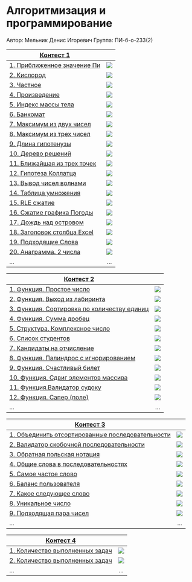 # Алгоритмизация и программирование

Автор: Мельник Денис Игоревич
Группа: ПИ-б-о-233(2)

|[Контест 1](https://contest.yandex.ru/contest/52142/problems/) |  |
| --- | :-: |
| [1. Приближенное значение Пи](./contest_01/01/main.cpp) | ![](./img/cpp.png) |
| [2. Кислород](./contest_01/02/main.go) |  ![](./img/go.png) |
| [3. Частное](./contest_01/03/main.cpp) | ![](./img/cpp.png) |
| [4. Произведение](./contest_01/03/main.cpp) | ![](./img/cpp.png) |
| [5. Индекс массы тела](./contest_01/03/main.cpp) | ![](./img/cpp.png) |
| [6. Банкомат](./contest_01/01/main.cpp) | ![](./img/cpp.png) |
| [7. Максимум из двух чисел](./contest_01/02/main.go) |  ![](./img/go.png) |
| [8. Максимум из трех чисел](./contest_01/03/main.cpp) | ![](./img/cpp.png) |
| [9. Длина гипотенузы](./contest_01/03/main.cpp) | ![](./img/cpp.png) |
| [10. Дерево решений](./contest_01/03/main.cpp) | ![](./img/cpp.png) |
| [11. Ближайшая из трех точек](./contest_01/01/main.cpp) | ![](./img/cpp.png) |
| [12. Гипотеза Коллатца](./contest_01/02/main.go) |  ![](./img/go.png) |
| [13. Вывод чисел волнами](./contest_01/03/main.cpp) | ![](./img/cpp.png) |
| [14. Таблица умножения](./contest_01/03/main.cpp) | ![](./img/cpp.png) |
| [15. RLE сжатие](./contest_01/03/main.cpp) | ![](./img/cpp.png) |
| [16. Сжатие графика Погоды](./contest_01/01/main.cpp) | ![](./img/cpp.png) |
| [17. Дождь над островом](./contest_01/02/main.go) |  ![](./img/go.png) |
| [18. Заголовок столбца Excel](./contest_01/03/main.cpp) | ![](./img/cpp.png) |
| [19. Подходящие Слова](./contest_01/03/main.cpp) | ![](./img/cpp.png) |
| [20. Анаграмма. 2 числа](./contest_01/03/main.cpp) | ![](./img/cpp.png) |
| ... | ... |

|[Контест 2](https://contest.yandex.ru/contest/52676/problems/) |  |
| --- | :-: |
| [1. Функция. Простое число](./contest_02/01/main.cpp) | ![](./img/go.png) |
| [2. Функция. Выход из лабиринта](./contest_02/02/main.go) |  ![](./img/go.png) |
| [3. Функция. Сортировка по количеству единиц](./contest_02/03/main.cpp) | ![](./img/go.png) |
| [4. Функция. Сумма дробец](./contest_02/03/main.cpp) | ![](./img/go.png) |
| [5. Структура. Комплексное число](./contest_02/03/main.cpp) | ![](./img/go.png) |
| [6. Список студентов](./contest_02/03/main.cpp) | ![](./img/go.png) |
| [7. Кандидаты на отчисление](./contest_02/01/main.cpp) | ![](./img/go.png) |
| [8. Функция. Палиндрос с игнорированием](./contest_02/02/main.go) |  ![](./img/go.png) |
| [9. Функция. Счастливый билет](./contest_02/03/main.cpp) | ![](./img/go.png) |
| [10. Функция. Сдвиг элементов массива](./contest_02/03/main.cpp) | ![](./img/go.png) |
| [11. Функция.Валидатор судоку](./contest_02/03/main.cpp) | ![](./img/go.png) |
| [12. Функция. Сапер (поле)](./contest_02/03/main.cpp) | ![](./img/go.png) |
| ... | ... |

|[Контест 3](https://contest.yandex.ru/contest/52676/problems/) |  |
| --- | :-: |
| [1. Объединить отсортированные последовательности](./contest_02/01/main.cpp) | ![](./img/go.png) |
| [2. Валидатор скобочной последовательности](./contest_02/02/main.go) |  ![](./img/go.png) |
| [3. Обратная польская нотация](./contest_02/03/main.cpp) | ![](./img/go.png) |
| [4. Общие слова в последовательностях](./contest_02/03/main.cpp) | ![](./img/go.png) |
| [5. Самое частое слово](./contest_02/03/main.cpp) | ![](./img/go.png) |
| [6. Баланс пользователя](./contest_02/03/main.cpp) | ![](./img/go.png) |
| [7. Какое следующее слово](./contest_02/01/main.cpp) | ![](./img/go.png) |
| [8. Уникальное число](./contest_02/02/main.go) |  ![](./img/go.png) |
| [9. Подходящая пара чисел](./contest_02/03/main.cpp) | ![](./img/go.png) |
| ... | ... |

|[Контест 4](https://contest.yandex.ru/contest/52676/problems/) |  |
| --- | :-: |
| [1. Количество выполненных задач](./contest_02/01/main.cpp) | ![](./img/go.png) |
| [2. Количество выполненных задач](./contest_02/02/main.go) |  ![](./img/go.png) |
| ... | ... |


